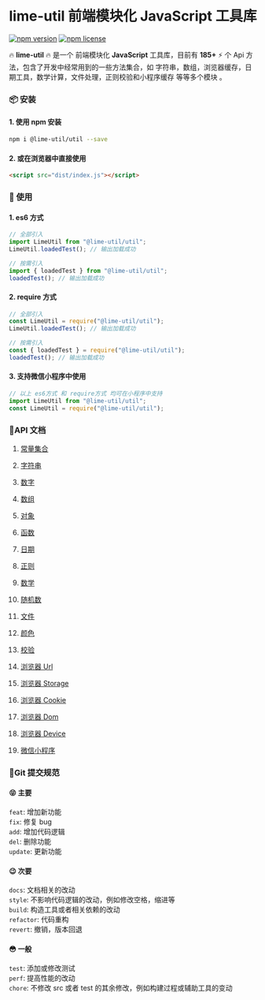 # lime-util 前端模块化 JavaScript 工具库

[![npm version](https://img.shields.io/npm/v/xe-utils.svg?style=flat-square)](https://github.com/qq575792372/lime-util)
[![npm license](https://img.shields.io/github/license/mashape/apistatus.svg)](LICENSE)

🔥 **lime-util** 🔥 是一个 前端模块化 **JavaScript** 工具库，目前有 **185+** ⚡️ 个 Api 方法，包含了开发中经常用到的一些方法集合，如 字符串，数组，浏览器缓存，日期工具，数学计算，文件处理，正则校验和小程序缓存 等等多个模块 。

### 📦 安装

#### 1. 使用 npm 安装

```bash
npm i @lime-util/util --save
```

#### 2. 或在浏览器中直接使用

```html
<script src="dist/index.js"></script>
```

### 🎨 使用

#### 1. es6 方式

```javascript
// 全部引入
import LimeUtil from "@lime-util/util";
LimeUtil.loadedTest(); // 输出加载成功

// 按需引入
import { loadedTest } from "@lime-util/util";
loadedTest(); // 输出加载成功
```

#### 2. require 方式

```javascript
// 全部引入
const LimeUtil = require("@lime-util/util");
LimeUtil.loadedTest(); // 输出加载成功

// 按需引入
const { loadedTest } = require("@lime-util/util");
loadedTest(); // 输出加载成功
```

#### 3. 支持微信小程序中使用

```javascript
// 以上 es6方式 和 require方式 均可在小程序中支持
import LimeUtil from "@lime-util/util";
const LimeUtil = require("@lime-util/util");
```

### 📝API 文档

1. [常量集合](https://github.com/qq575792372/lime-util/blob/v2/doc/constant.md)

2. [字符串](https://github.com/qq575792372/lime-util/blob/v2/doc/string.md)

3. [数字](https://github.com/qq575792372/lime-util/blob/v2/doc/number.md)
4. [数组](https://github.com/qq575792372/lime-util/blob/v2/doc/array.md)
5. [对象](https://github.com/qq575792372/lime-util/blob/v2/doc/object.md)
6. [函数](https://github.com/qq575792372/lime-util/blob/v2/doc/function.md)

7. [日期](https://github.com/qq575792372/lime-util/blob/v2/src/date/README.md)
8. [正则](https://github.com/qq575792372/lime-util/blob/v2/doc/regexp.md)

9. [数学](https://github.com/qq575792372/lime-util/blob/v2/doc/math.md)

10. [随机数](https://github.com/qq575792372/lime-util/blob/v2/doc/random.md)

11. [文件](https://github.com/qq575792372/lime-util/blob/v2/doc/file.md)

12. [颜色](https://github.com/qq575792372/lime-util/blob/v2/doc/color.md)

13. [校验](https://github.com/qq575792372/lime-util/blob/v2/doc/validate.md)

14. [浏览器 Url](https://github.com/qq575792372/lime-util/blob/v2/doc/browser-url.md)
15. [浏览器 Storage](https://github.com/qq575792372/lime-util/blob/v2/doc/browser-storage.md)
16. [浏览器 Cookie](https://github.com/qq575792372/lime-util/blob/v2/doc/browser-cookie.md)
17. [浏览器 Dom](https://github.com/qq575792372/lime-util/blob/v2/doc/browser-dom.md)
18. [浏览器 Device](https://github.com/qq575792372/lime-util/blob/v2/doc/browser-device.md)

19. [微信小程序](https://github.com/qq575792372/lime-util/blob/v2/doc/xcx.md)

### 🔖Git 提交规范

#### 😝 主要

`feat`: 增加新功能  
`fix`: 修复 bug  
`add`: 增加代码逻辑  
`del`: 删除功能  
`update`: 更新功能

#### 😉 次要

`docs`: 文档相关的改动  
`style`: 不影响代码逻辑的改动，例如修改空格，缩进等  
`build`: 构造工具或者相关依赖的改动  
`refactor`: 代码重构  
`revert`: 撤销，版本回退

#### 😳 一般

`test`: 添加或修改测试  
`perf`: 提高性能的改动  
`chore`: 不修改 src 或者 test 的其余修改，例如构建过程或辅助工具的变动
